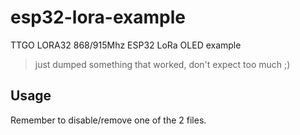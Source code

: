 # esp32-lora-example
TTGO LORA32 868/915Mhz ESP32 LoRa OLED example

> just dumped something that worked, don't expect too much ;)

## Usage
Remember to disable/remove one of the 2 files.
